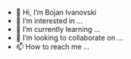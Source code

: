 - 👋 Hi, I’m Bojan Ivanovski
- 👀 I’m interested in ...
- 🌱 I’m currently learning ...
- 💞️ I’m looking to collaborate on ...
- 📫 How to reach me ...

<!---
Bojan-Ivanovski/Bojan-Ivanovski is a ✨ special ✨ repository because its `README.md` (this file) appears on your GitHub profile.
You can click the Preview link to take a look at your changes.
--->
